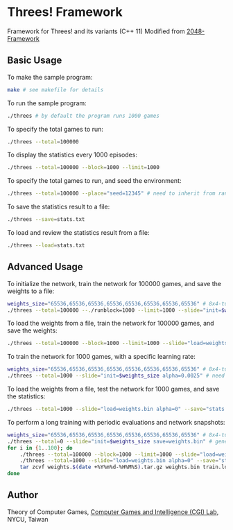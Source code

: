 # Threes! Framework

Framework for Threes! and its variants (C++ 11)
Modified from [2048-Framework](https://github.com/moporgic/2048-Framework)

## Basic Usage

To make the sample program:
```bash
make # see makefile for details
```

To run the sample program:
```bash
./threes # by default the program runs 1000 games
```

To specify the total games to run:
```bash
./threes --total=100000
```

To display the statistics every 1000 episodes:
```bash
./threes --total=100000 --block=1000 --limit=1000
```

To specify the total games to run, and seed the environment:
```bash
./threes --total=100000 --place="seed=12345" # need to inherit from random_agent
```

To save the statistics result to a file:
```bash
./threes --save=stats.txt
```

To load and review the statistics result from a file:
```bash
./threes --load=stats.txt
```

## Advanced Usage

To initialize the network, train the network for 100000 games, and save the weights to a file:
```bash
weights_size="65536,65536,65536,65536,65536,65536,65536,65536" # 8x4-tuple
./threes --total=100000 --./runblock=1000 --limit=1000 --slide="init=$weights_size save=weights.bin" # need to inherit from weight_agent
```

To load the weights from a file, train the network for 100000 games, and save the weights:
```bash
./threes --total=100000 --block=1000 --limit=1000 --slide="load=weights.bin save=weights.bin" # need to inherit from weight_agent
```

To train the network for 1000 games, with a specific learning rate:
```bash
weights_size="65536,65536,65536,65536,65536,65536,65536,65536" # 8x4-tuple
./threes --total=1000 --slide="init=$weights_size alpha=0.0025" # need to inherit from weight_agent
```

To load the weights from a file, test the network for 1000 games, and save the statistics:
```bash
./threes --total=1000 --slide="load=weights.bin alpha=0" --save="stats.txt" # need to inherit from weight_agent
```

To perform a long training with periodic evaluations and network snapshots:
```bash
weights_size="65536,65536,65536,65536,65536,65536,65536,65536" # 8x4-tuple
./threes --total=0 --slide="init=$weights_size save=weights.bin" # generate a clean network
for i in {1..100}; do
	./threes --total=100000 --block=1000 --limit=1000 --slide="load=weights.bin save=weights.bin alpha=0.0025" | tee -a train.log
	./threes --total=1000 --slide="load=weights.bin alpha=0" --save="stats.txt"
	tar zcvf weights.$(date +%Y%m%d-%H%M%S).tar.gz weights.bin train.log stats.txt
done
```

## Author

Theory of Computer Games, [Computer Games and Intelligence (CGI) Lab](https://cgilab.nctu.edu.tw/), NYCU, Taiwan
